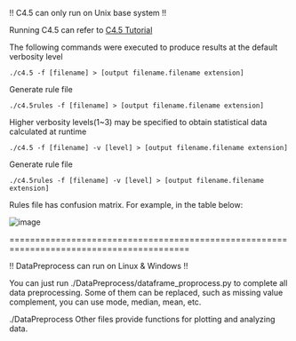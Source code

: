 !! C4.5 can only run on Unix base system !!

Running C4.5 can refer to [C4.5 Tutorial](http://www2.cs.uregina.ca/~dbd/cs831/notes/ml/dtrees/c4.5/tutorial.html)



The following commands were executed to produce results at the default verbosity level

    
    ./c4.5 -f [filename] > [output filename.filename extension]
    
Generate rule file
    
    ./c4.5rules -f [filename] > [output filename.filename extension]
    
    

Higher verbosity levels(1~3) may be specified to obtain statistical data calculated at runtime

    
    ./c4.5 -f [filename] -v [level] > [output filename.filename extension]
    
Generate rule file
    
    ./c4.5rules -f [filename] -v [level] > [output filename.filename extension]
    
    
Rules file has confusion matrix. For example, in the table below:

![image](https://user-images.githubusercontent.com/50508018/152553274-02b9d561-0164-4b56-957b-14aa47175006.png)

=========================================================================================

!! DataPreprocess can run on Linux & Windows !!

You can just run ./DataPreprocess/dataframe_proprocess.py to complete all data preprocessing. Some of them can be replaced, such as missing value complement, you can use mode, median, mean, etc.

./DataPreprocess Other files provide functions for plotting and analyzing data.
